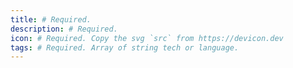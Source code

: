 ```yaml
---
title: # Required.
description: # Required.
icon: # Required. Copy the svg `src` from https://devicon.dev
tags: # Required. Array of string tech or language.
---
```


